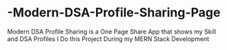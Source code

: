 # -Modern-DSA-Profile-Sharing-Page
Modern DSA Profile Sharing is a One Page Share App that shows my Skill and DSA Profiles  I Do this Project During my MERN Stack Development
